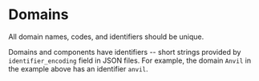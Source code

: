 # Domains


All domain names, codes, and identifiers should be unique.

Domains and components have identifiers -- short strings provided by
`identifier_encoding` field in JSON files. For example, the domain `Anvil` in
the example above has an identifier `anvil`.
  
  
